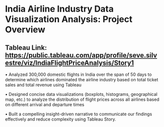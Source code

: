# India Airline Industry Data Visualization Analysis: Project Overview
## Tableau Link: https://public.tableau.com/app/profile/seve.silvestre/viz/IndiaFlightPriceAnalysis/Story1

• Analyzed 300,000 domestic flights in India over the span of 50 days to determine which airlines dominated the airline industry based on total ticket sales and total revenue using Tableau

• Designed concise data visualizations (boxplots, histograms, geographical map, etc.) to analyze the distribution of flight prices across all airlines based on different arrival and departure times

• Built a compelling insight-driven narrative to communicate our findings effectively and reduce complexity using Tableau Story.
